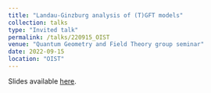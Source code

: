 ```yaml
---
title: "Landau-Ginzburg analysis of (T)GFT models"
collection: talks
type: "Invited talk"
permalink: /talks/220915_OIST
venue: "Quantum Geometry and Field Theory group seminar"
date: 2022-09-15
location: "OIST"
---
```


Slides available [here](http://marchetti-luca.github.io/files/220915_OIST_slides.pdf).
